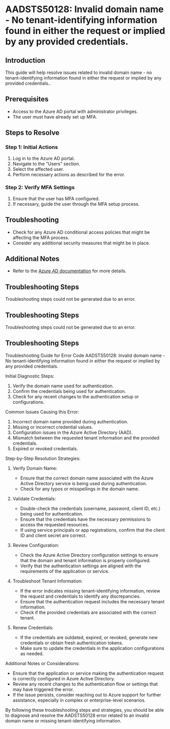# AADSTS50128: Invalid domain name - No tenant-identifying information found in either the request or implied by any provided credentials.

## Introduction

This guide will help resolve issues related to invalid domain name - no
tenant-identifying information found in either the request or implied by any
provided credentials..

## Prerequisites

* Access to the Azure AD portal with administrator privileges.
* The user must have already set up MFA.

## Steps to Resolve

### Step 1: Initial Actions

1. Log in to the Azure AD portal.
2. Navigate to the "Users" section.
3. Select the affected user.
4. Perform necessary actions as described for the error.

### Step 2: Verify MFA Settings

1. Ensure that the user has MFA configured.
2. If necessary, guide the user through the MFA setup process.

## Troubleshooting

* Check for any Azure AD conditional access policies that might be affecting the
  MFA process.
* Consider any additional security measures that might be in place.

## Additional Notes

* Refer to the
  [Azure AD documentation](https://learn.microsoft.com/en-us/azure/active-directory/)
  for more details.

## Troubleshooting Steps

Troubleshooting steps could not be generated due to an error.

## Troubleshooting Steps

Troubleshooting steps could not be generated due to an error.

## Troubleshooting Steps

Troubleshooting Guide for Error Code AADSTS50128: Invalid domain name - No
tenant-identifying information found in either the request or implied by any
provided credentials.

Initial Diagnostic Steps:

1. Verify the domain name used for authentication.
2. Confirm the credentials being used for authentication.
3. Check for any recent changes to the authentication setup or configurations.

Common Issues Causing this Error:

1. Incorrect domain name provided during authentication.
2. Missing or incorrect credential values.
3. Configuration issues in the Azure Active Directory (AAD).
4. Mismatch between the requested tenant information and the provided
   credentials.
5. Expired or revoked credentials.

Step-by-Step Resolution Strategies:

1. Verify Domain Name:

   * Ensure that the correct domain name associated with the Azure Active
     Directory service is being used during authentication.
   * Check for any typos or misspellings in the domain name.

2. Validate Credentials:

   * Double-check the credentials (username, password, client ID, etc.) being
     used for authentication.
   * Ensure that the credentials have the necessary permissions to access the
     requested resources.
   * If using service principals or app registrations, confirm that the client
     ID and client secret are correct.

3. Review Configuration:

   * Check the Azure Active Directory configuration settings to ensure that the
     domain and tenant information is properly configured.
   * Verify that the authentication settings are aligned with the requirements
     of the application or service.

4. Troubleshoot Tenant Information:

   * If the error indicates missing tenant-identifying information, review the
     request and credentials to identify any discrepancies.
   * Ensure that the authentication request includes the necessary tenant
     information.
   * Check if the provided credentials are associated with the correct tenant.

5. Renew Credentials:
   * If the credentials are outdated, expired, or revoked, generate new
     credentials or obtain fresh authentication tokens.
   * Make sure to update the credentials in the application configurations as
     needed.

Additional Notes or Considerations:

* Ensure that the application or service making the authentication request is
  correctly configured in Azure Active Directory.
* Review any recent changes to the authentication flow or settings that may have
  triggered the error.
* If the issue persists, consider reaching out to Azure support for further
  assistance, especially in complex or enterprise-level scenarios.

By following these troubleshooting steps and strategies, you should be able to
diagnose and resolve the AADSTS50128 error related to an invalid domain name or
missing tenant-identifying information.

